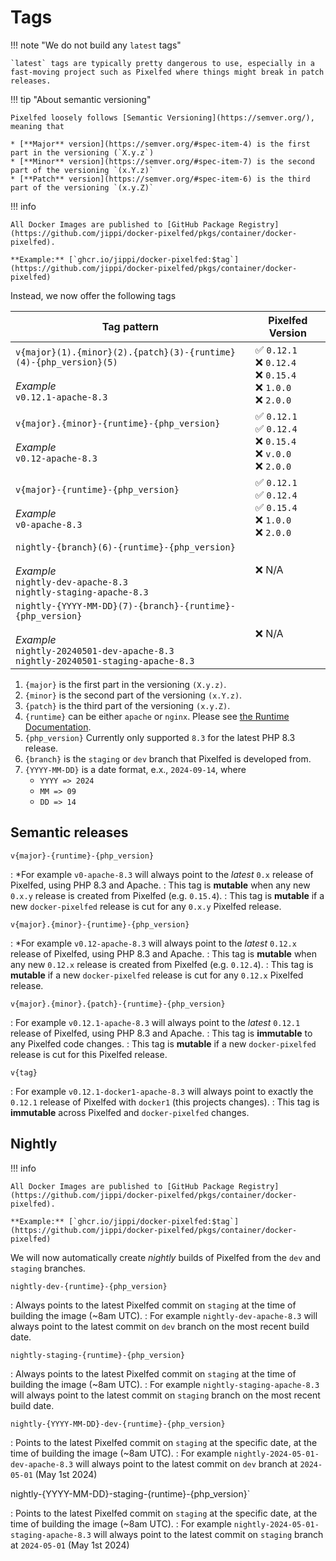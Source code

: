 # Tags

!!! note "We do not build any `latest` tags"

    `latest` tags are typically pretty dangerous to use, especially in a fast-moving project such as Pixelfed where things might break in patch releases.

!!! tip "About semantic versioning"

    Pixelfed loosely follows [Semantic Versioning](https://semver.org/), meaning that

    * [**Major** version](https://semver.org/#spec-item-4) is the first part in the versioning (`X.y.z`)
    * [**Minor** version](https://semver.org/#spec-item-7) is the second part of the versioning `(x.Y.z)`
    * [**Patch** version](https://semver.org/#spec-item-6) is the third part of the versioning `(x.y.Z)`

!!! info

    All Docker Images are published to [GitHub Package Registry](https://github.com/jippi/docker-pixelfed/pkgs/container/docker-pixelfed).

    **Example:** [`ghcr.io/jippi/docker-pixelfed:$tag`](https://github.com/jippi/docker-pixelfed/pkgs/container/docker-pixelfed)

Instead, we now offer the following tags

<div class="annotate" markdown>

| Tag pattern | Pixelfed Version |
| ------- | ---------------- |
| `v{major}(1).{minor}(2).{patch}(3)-{runtime}(4)-{php_version}(5)` <br /><br />*Example*<br /> `v0.12.1-apache-8.3` | :white_check_mark: `0.12.1` <br /> :x: `0.12.4` <br /> :x: `0.15.4` <br /> :x: `1.0.0` <br /> :x: `2.0.0` |
| `v{major}.{minor}-{runtime}-{php_version}` <br /><br />*Example*<br /> `v0.12-apache-8.3` | :white_check_mark: `0.12.1` <br /> :white_check_mark: `0.12.4` <br /> :x: `0.15.4` <br /> :x: `v.0.0` <br /> :x: `2.0.0` |
| `v{major}-{runtime}-{php_version}` <br /><br />*Example*<br /> `v0-apache-8.3` | :white_check_mark: `0.12.1` <br /> :white_check_mark: `0.12.4` <br /> :white_check_mark: `0.15.4` <br /> :x: `1.0.0` <br /> :x: `2.0.0` |
| `nightly-{branch}(6)-{runtime}-{php_version}` <br /><br />*Example*<br /> `nightly-dev-apache-8.3` <br />`nightly-staging-apache-8.3` | :x: N/A |
| `nightly-{YYYY-MM-DD}(7)-{branch}-{runtime}-{php_version}` <br /><br />*Example*<br /> `nightly-20240501-dev-apache-8.3` <br />`nightly-20240501-staging-apache-8.3` | :x: N/A |
</div>

1. `{major}` is the first part in the versioning `(X.y.z)`.
2. `{minor}` is the second part of the versioning `(x.Y.z)`.
3. `{patch}` is the third part of the versioning `(x.y.Z)`.
4. `{runtime}` can be either `apache` or `nginx`. Please see [the Runtime Documentation](runtimes.md).
5. `{php_version}` Currently only supported `8.3` for the latest PHP 8.3 release.
6. `{branch}` is the `staging` or `dev` branch that Pixelfed is developed from.
7. `{YYYY-MM-DD}` is a date format, e.x., `2024-09-14`, where
    * `YYYY => 2024`
    * `MM => 09`
    * `DD => 14`

## Semantic releases

`v{major}-{runtime}-{php_version}`

: *For example `v0-apache-8.3` will always point to the *latest* `0.x` release of Pixelfed, using PHP 8.3 and Apache.
: This tag is **mutable** when any new `0.x.y` release is created from Pixelfed (e.g. `0.15.4`).
: This tag is **mutable** if a new `docker-pixelfed` release is cut for any `0.x.y` Pixelfed release.

`v{major}.{minor}-{runtime}-{php_version}`

: *For example `v0.12-apache-8.3` will always point to the *latest* `0.12.x` release of Pixelfed, using PHP 8.3 and Apache.
: This tag is **mutable** when any new `0.12.x` release is created from Pixelfed (e.g. `0.12.4`).
: This tag is **mutable** if a new `docker-pixelfed` release is cut for any `0.12.x` Pixelfed release.

`v{major}.{minor}.{patch}-{runtime}-{php_version}`

: For example `v0.12.1-apache-8.3`  will always point to the *latest* `0.12.1` release of Pixelfed, using PHP 8.3 and Apache.
: This tag is **immutable** to any Pixelfed code changes.
: This tag is **mutable** if a new `docker-pixelfed` release is cut for this Pixelfed release.

`v{tag}`

: For example `v0.12.1-docker1-apache-8.3` will always point to exactly the `0.12.1` release of Pixelfed with `docker1` (this projects changes).
: This tag is **immutable** across Pixelfed and `docker-pixelfed` changes.

## Nightly

!!! info

    All Docker Images are published to [GitHub Package Registry](https://github.com/jippi/docker-pixelfed/pkgs/container/docker-pixelfed).

    **Example:** [`ghcr.io/jippi/docker-pixelfed:$tag`](https://github.com/jippi/docker-pixelfed/pkgs/container/docker-pixelfed)

We will now automatically create *nightly* builds of Pixelfed from the `dev` and `staging` branches.

`nightly-dev-{runtime}-{php_version}`

: Always points to the latest Pixelfed commit on `staging` at the time of building the image (~8am UTC).
: For example `nightly-dev-apache-8.3` will always point to the latest commit on `dev` branch on the most recent build date.

`nightly-staging-{runtime}-{php_version}`

: Always points to the latest Pixelfed commit on `staging` at the time of building the image (~8am UTC).
: For example `nightly-staging-apache-8.3` will always point to the latest commit on `staging` branch on the most recent build date.

`nightly-{YYYY-MM-DD}-dev-{runtime}-{php_version}`

: Points to the latest Pixelfed commit on `staging` at the specific date, at the time of building the image (~8am UTC).
: For example `nightly-2024-05-01-dev-apache-8.3` will always point to the latest commit on `dev` branch at `2024-05-01` (May 1st 2024)

nightly-{YYYY-MM-DD}-staging-{runtime}-{php_version}`

: Points to the latest Pixelfed commit on `staging` at the specific date, at the time of building the image (~8am UTC).
: For example `nightly-2024-05-01-staging-apache-8.3` will always point to the latest commit on `staging` branch at `2024-05-01` (May 1st 2024)
